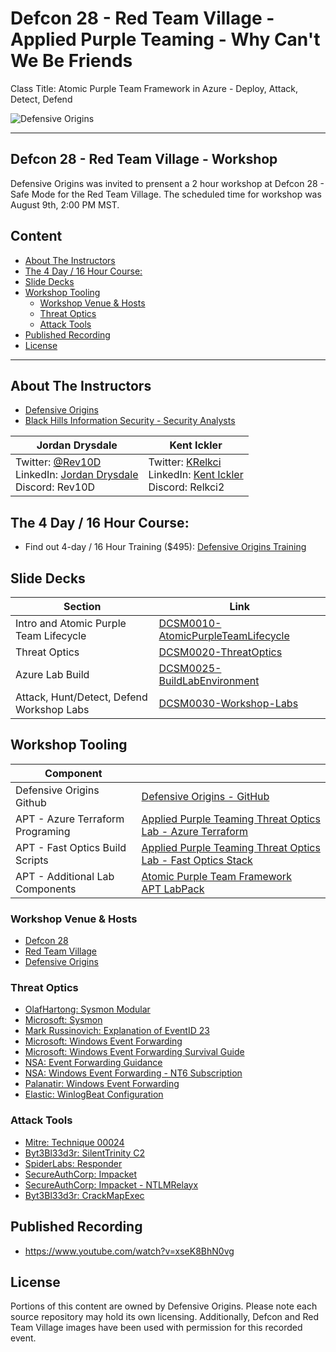 # Defcon 28 - Red Team Village - Applied Purple Teaming - Why Can't We Be Friends 
 Class Title: Atomic Purple Team Framework in Azure - Deploy, Attack, Detect, Defend

![Defensive Origins](https://defensiveorigins.com/wp-content/uploads/2020/05/defensive-origins-header-6-1536x760.png)

---
## Defcon 28 - Red Team Village - Workshop
Defensive Origins was invited to prensent a 2 hour workshop at Defcon 28 - Safe Mode for the Red Team Village.  The scheduled time for workshop was August 9th, 2:00 PM MST.

## Content
<!-- Start Document Outline -->
* [About The Instructors](#about-the-instructors)
* [The 4 Day / 16 Hour Course:](#the-4-day--16-hour-course)
* [Slide Decks](#slide-decks)
* [Workshop Tooling](#workshop-tooling)
	* [Workshop Venue &amp; Hosts](#workshop-venue--hosts)
	* [Threat Optics](#threat-optics)
	* [Attack Tools](#attack-tools)
* [Published Recording](#published-recording)
* [License](#license)

<!-- End Document Outline -->

---

## About The Instructors
* [Defensive Origins][1]
* [Black Hills Information Security - Security Analysts ][2]

| Jordan Drysdale                          | Kent Ickler                              |
|------------------------------------------|------------------------------------------|
| Twitter: [@Rev10D][3]<br>LinkedIn: [Jordan Drysdale][4]<br>Discord: Rev10D | Twitter: [KRelkci][5]<br>LinkedIn: [Kent Ickler][6]<br>Discord: Relkci2 |


## The 4 Day / 16 Hour Course: 
* Find out 4-day / 16 Hour Training ($495): [Defensive Origins Training][7]


## Slide Decks 
| Section                                  | Link                               |
|------------------------------------------|------------------------------------|
| Intro and Atomic Purple Team Lifecycle   | [DCSM0010-AtomicPurpleTeamLifecycle ][8]|
| Threat Optics                            | [DCSM0020-ThreatOptics][9]              |
| Azure Lab Build                          | [DCSM0025-BuildLabEnvironment][10]       |
| Attack, Hunt/Detect, Defend Workshop Labs | [DCSM0030-Workshop-Labs][11]             |

## Workshop Tooling
| Component                        |                                          |
|----------------------------------|------------------------------------------|
| Defensive Origins Github         | [Defensive Origins - GitHub][15]         |
| APT - Azure Terraform Programing | [Applied Purple Teaming Threat Optics Lab - Azure Terraform][16] |
| APT - Fast Optics Build Scripts  | [Applied Purple Teaming Threat Optics Lab - Fast Optics Stack][17] |
| APT - Additional Lab Components  | [Atomic Purple Team Framework][18]<br>[APT LabPack][19] |


### Workshop Venue & Hosts
* [Defcon 28][12]
* [Red Team Village][13]
* [Defensive Origins][14]

### Threat Optics
* [OlafHartong: Sysmon Modular][20]
* [Microsoft: Sysmon​][21]
* [Mark Russinovich: Explanation of EventID 23][22]
* [Microsoft: Windows Event Forwarding][23]
* [Microsoft: Windows Event Forwarding Survival Guide][24]
* [NSA: Event Forwarding Guidance​][25]
* [NSA: Windows Event Forwarding - NT6 Subscription][26]
* [Palanatir: Windows Event Forwarding​][27]
* [Elastic: WinlogBeat Configuration][28]

### Attack Tools
* [Mitre: Technique 00024​][29]
* [Byt3Bl33d3r: SilentTrinity C2][30]
* [SpiderLabs: Responder][31]
* [SecureAuthCorp: Impacket][32]
* [SecureAuthCorp: Impacket - NTLMRelayx][33]
* [Byt3Bl33d3r: CrackMapExec​][34]

## Published Recording
* https://www.youtube.com/watch?v=xseK8BhN0vg

## License
Portions of this content are owned by Defensive Origins.  Please note each source repository may hold its own licensing.  Additionally, Defcon and Red Team Village images have been used with permission for this recorded event.

  [1]: https://defensiveorigins.com/about-us/
  [2]: https://www.blackhillsinfosec.com/about/security-analysts/
  [3]: https://twitter.com/Rev10D
  [4]: https://www.linkedin.com/in/jordandrysdale/
  [5]: https://twitter.com/Krelkci
  [6]: https://www.linkedin.com/in/kentickler/
  [7]: https://github.com/DefensiveOrigins/Training
  [8]: Slides/DCSM0010-AtomicPurpleTeamLifecycle.pdf
  [9]: Slides/DCSM0020-ThreatOptics.pdf
  [10]: Slides/DCSM0025-BuildLabEnvironment.pdf
  [11]: Slides/DCSM0030-Workshop-Labs.pdf
  [12]: https://www.defcon.org/html/defcon-28/dc-28-index.html
  [13]: https://redteamvillage.io/training.html
  [14]: https://defensiveorigins.com
  [15]: https://github.com/DefensiveOrigins
  [16]: https://github.com/DefensiveOrigins/APT-Lab-Terraform
  [17]: https://github.com/DefensiveOrigins/APT-Lab-FastOpticsSetup
  [18]: https://github.com/DefensiveOrigins/AtomicPurpleTeam
  [19]: https://github.com/DefensiveOrigins/LABPACK
  [20]: https://github.com/olafhartong/sysmon-modular
  [21]: https://docs.microsoft.com/en-us/sysinternals/downloads/sysmon​
  [22]: https://youtu.be/_MUP4tgdM7s%20
  [23]: https://docs.microsoft.com/en-us/windows/security/threat-protection/use-windows-event-forwarding-to-assist-in-intrusion-detection​
  [24]: https://social.technet.microsoft.com/wiki/contents/articles/33895.windows-event-forwarding-survival-guide.aspx​
  [25]: https://github.com/nsacyber/Event-Forwarding-Guidance​
  [26]: https://github.com/nsacyber/Event-Forwarding-Guidance/tree/master/Subscriptions/NT6​
  [27]: https://github.com/palantir/windows-event-forwarding​
  [28]: https://www.elastic.co/guide/en/beats/winlogbeat/current/configuration-winlogbeat-options.html#configuration-winlogbeat-options-event_logs-name​
  [29]: https://attack.mitre.org/tactics/TA0024/​
  [30]: https://github.com/byt3bl33d3r/SILENTTRINITY​
  [31]: https://github.com/SpiderLabs/Responder
  [32]: https://github.com/SecureAuthCorp/impacket
  [33]: https://github.com/SecureAuthCorp/impacket/blob/master/examples/ntlmrelayx.py
  [34]: https://github.com/byt3bl33d3r/CrackMapExec/wiki​
